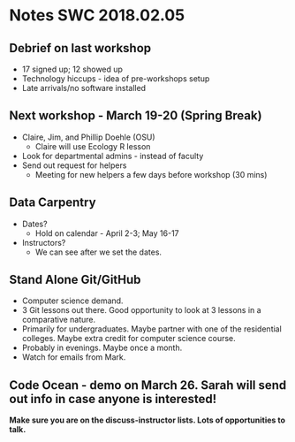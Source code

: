 # Notes SWC 2018.02.05
## Debrief on last workshop
* 17 signed up; 12 showed up
* Technology hiccups - idea of pre-workshops setup
* Late arrivals/no software installed

## Next workshop - March 19-20 (Spring Break)
* Claire, Jim, and Phillip Doehle (OSU)
  * Claire will use Ecology R lesson
* Look for departmental admins - instead of faculty
* Send out request for helpers
  * Meeting for new helpers a few days before workshop (30 mins)

## Data Carpentry
* Dates?
  * Hold on calendar - April 2-3; May 16-17
* Instructors?
  * We can see after we set the dates. 

## Stand Alone Git/GitHub
* Computer science demand.
* 3 Git lessons out there. Good opportunity to look at 3 lessons in a comparative nature. 
* Primarily for undergraduates. Maybe partner with one of the residential colleges. Maybe extra credit for computer science course.
* Probably in evenings. Maybe once a month. 
* Watch for emails from Mark. 

## Code Ocean - demo on March 26. Sarah will send out info in case anyone is interested! 

**Make sure you are on the discuss-instructor lists. Lots of opportunities to talk.**  
